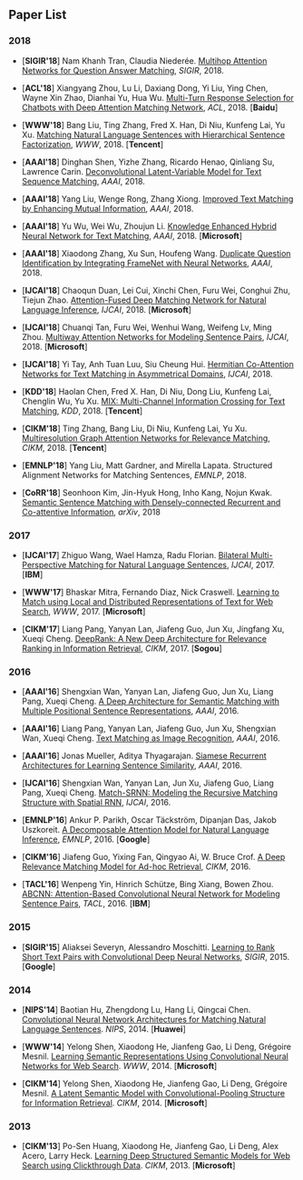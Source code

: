 ## Paper List

### 2018
+ [**SIGIR'18**] Nam Khanh Tran, Claudia Niederée. [Multihop Attention Networks for Question Answer Matching](https://dl.acm.org/citation.cfm?id=3210009), *SIGIR*, 2018.

+ [**ACL'18**] Xiangyang Zhou, Lu Li, Daxiang Dong, Yi Liu, Ying Chen, Wayne Xin Zhao, Dianhai Yu, Hua Wu. [Multi-Turn Response Selection for Chatbots with Deep Attention Matching Network](http://www.aclweb.org/anthology/P18-1103), *ACL*, 2018. [**Baidu**]

+ [**WWW'18**] Bang Liu, Ting Zhang, Fred X. Han, Di Niu, Kunfeng Lai, Yu Xu. [Matching Natural Language Sentences with Hierarchical Sentence Factorization](https://arxiv.org/pdf/1803.00179.pdf), *WWW*, 2018. [**Tencent**]

+ [**AAAI'18**] Dinghan Shen, Yizhe Zhang, Ricardo Henao, Qinliang Su, Lawrence Carin. [Deconvolutional Latent-Variable Model for Text Sequence Matching](http://people.ee.duke.edu/~lcarin/textVAE.pdf), *AAAI*, 2018.

+ [**AAAI'18**] Yang Liu, Wenge Rong, Zhang Xiong. [Improved Text Matching by Enhancing Mutual Information](https://www.aaai.org/ocs/index.php/AAAI/AAAI18/paper/download/16214/16077), *AAAI*, 2018.

+ [**AAAI'18**] Yu Wu, Wei Wu, Zhoujun Li. [Knowledge Enhanced Hybrid Neural Network for Text Matching](https://www.aaai.org/ocs/index.php/AAAI/AAAI18/paper/viewFile/16225/16116), *AAAI*, 2018. [**Microsoft**] 

+ [**AAAI'18**] Xiaodong Zhang, Xu Sun, Houfeng Wang. [Duplicate Question Identification by Integrating FrameNet with Neural Networks](http://xusun.org/publication/10_AAAI18.pdf), *AAAI*, 2018.

+ [**IJCAI'18**] Chaoqun Duan, Lei Cui, Xinchi Chen, Furu Wei, Conghui Zhu, Tiejun Zhao. [Attention-Fused Deep Matching Network for Natural Language Inference](https://www.microsoft.com/en-us/research/uploads/prod/2018/05/ijcai18.pdf), *IJCAI*, 2018. [**Microsoft**] 

+ [**IJCAI'18**] Chuanqi Tan, Furu Wei, Wenhui Wang, Weifeng Lv, Ming Zhou. [Multiway Attention Networks for Modeling Sentence Pairs](https://www.ijcai.org/proceedings/2018/0613.pdf), *IJCAI*, 2018. [**Microsoft**] 

+ [**IJCAI'18**] Yi Tay, Anh Tuan Luu, Siu Cheung Hui. [Hermitian Co-Attention Networks for Text Matching in Asymmetrical Domains](https://www.ijcai.org/proceedings/2018/0615.pdf), *IJCAI*, 2018.

+ [**KDD'18**] Haolan Chen, Fred X. Han, Di Niu, Dong Liu, Kunfeng Lai, Chenglin Wu, Yu Xu. [MIX: Multi-Channel Information Crossing for Text Matching](https://sites.ualberta.ca/~dniu/Homepage/Publications_files/hchen-kdd18.pdf), *KDD*, 2018. [**Tencent**]

+ [**CIKM'18**] Ting Zhang, Bang Liu, Di Niu, Kunfeng Lai, Yu Xu. [Multiresolution Graph Attention Networks for Relevance Matching](https://sites.ualberta.ca/~dniu/Homepage/Publications_files/tZhang-CIKM2018.pdf), *CIKM*, 2018. [**Tencent**]

+ [**EMNLP'18**] Yang Liu, Matt Gardner, and Mirella Lapata. Structured Alignment Networks for Matching Sentences, *EMNLP*, 2018.

+ [**CoRR'18**] Seonhoon Kim, Jin-Hyuk Hong, Inho Kang, Nojun Kwak. [Semantic Sentence Matching with Densely-connected Recurrent and Co-attentive Information](https://arxiv.org/pdf/1805.11360), *arXiv*, 2018

### 2017
+ [**IJCAI'17**] Zhiguo Wang, Wael Hamza, Radu Florian. [Bilateral Multi-Perspective Matching for Natural Language Sentences](https://www.ijcai.org/proceedings/2017/0579.pdf), *IJCAI*, 2017. [**IBM**]

+ [**WWW'17**] Bhaskar Mitra, Fernando Diaz, Nick Craswell. [Learning to Match using Local and Distributed Representations of Text for Web Search](https://www.microsoft.com/en-us/research/wp-content/uploads/2016/10/wwwfp0192-mitra.pdf), *WWW*, 2017. [**Microsoft**] 


+ [**CIKM'17**] Liang Pang, Yanyan Lan, Jiafeng Guo, Jun Xu, Jingfang Xu, Xueqi Cheng. [DeepRank: A New Deep Architecture for Relevance Ranking in Information Retrieval](https://arxiv.org/pdf/1710.05649.pdf), *CIKM*, 2017. [**Sogou**]


### 2016
+ [**AAAI'16**] Shengxian Wan, Yanyan Lan, Jiafeng Guo, Jun Xu, Liang Pang, Xueqi Cheng. [A Deep Architecture for Semantic Matching with Multiple Positional Sentence Representations](https://www.aaai.org/ocs/index.php/AAAI/AAAI16/paper/download/11897/12030), *AAAI*, 2016.

+ [**AAAI'16**] Liang Pang, Yanyan Lan, Jiafeng Guo, Jun Xu, Shengxian Wan, Xueqi Cheng. [Text Matching as Image Recognition](https://arxiv.org/pdf/1602.06359.pdf), *AAAI*, 2016.

+ [**AAAI'16**] Jonas Mueller, Aditya Thyagarajan. [Siamese Recurrent Architectures for Learning Sentence Similarity](http://www.mit.edu/~jonasm/info/MuellerThyagarajan_AAAI16.pdf), *AAAI*, 2016.

+ [**IJCAI'16**] Shengxian Wan, Yanyan Lan, Jun Xu, Jiafeng Guo, Liang Pang, Xueqi Cheng. [Match-SRNN: Modeling the Recursive Matching Structure with Spatial RNN](https://www.ijcai.org/Proceedings/16/Papers/415.pdf), *IJCAI*, 2016.

+ [**EMNLP'16**] Ankur P. Parikh, Oscar Täckström, Dipanjan Das, Jakob Uszkoreit. [A Decomposable Attention Model for Natural Language Inference](https://aclweb.org/anthology/D16-1244), *EMNLP*, 2016. [**Google**]

+ [**CIKM'16**] Jiafeng Guo, Yixing Fan, Qingyao Ai, W. Bruce Crof. [A Deep Relevance Matching Model for Ad-hoc Retrieval](http://www.bigdatalab.ac.cn/~gjf/papers/2016/CIKM2016a_guo.pdf), *CIKM*, 2016.

+ [**TACL'16**] Wenpeng Yin, Hinrich Schütze, Bing Xiang, Bowen Zhou. [ABCNN: Attention-Based Convolutional Neural Network for Modeling Sentence Pairs](https://arxiv.org/pdf/1512.05193.pdf), *TACL*, 2016. [**IBM**]

### 2015
+ [**SIGIR'15**] Aliaksei Severyn, Alessandro Moschitti. [Learning to Rank Short Text Pairs with Convolutional Deep Neural Networks](http://eecs.csuohio.edu/~sschung/CIS660/RankShortTextCNNACM2015.pdf), *SIGIR*, 2015. [**Google**]

### 2014

+ [**NIPS'14**] Baotian Hu, Zhengdong Lu, Hang Li, Qingcai Chen. [Convolutional Neural Network Architectures for Matching Natural Language Sentences](http://www.hangli-hl.com/uploads/3/1/6/8/3168008/hu-etal-nips2014.pdf). *NIPS*, 2014. [**Huawei**]

+ [**WWW'14**] Yelong Shen, Xiaodong He, Jianfeng Gao, Li Deng, Grégoire Mesnil. [Learning Semantic Representations Using Convolutional Neural Networks for Web Search](https://www.microsoft.com/en-us/research/wp-content/uploads/2016/02/www2014_cdssm_p07.pdf). *WWW*, 2014. [**Microsoft**]

+ [**CIKM'14**] Yelong Shen, Xiaodong He, Jianfeng Gao, Li Deng, Grégoire Mesnil. [A Latent Semantic Model with Convolutional-Pooling Structure for Information Retrieval](http://www.iro.umontreal.ca/~lisa/pointeurs/ir0895-he-2.pdf). *CIKM*, 2014. [**Microsoft**]

### 2013

+ [**CIKM'13**] Po-Sen Huang, Xiaodong He, Jianfeng Gao, Li Deng, Alex Acero, Larry Heck. [Learning Deep Structured Semantic Models for Web Search using Clickthrough Data](https://www.microsoft.com/en-us/research/wp-content/uploads/2016/02/cikm2013_DSSM_fullversion.pdf). *CIKM*, 2013. [**Microsoft**]
